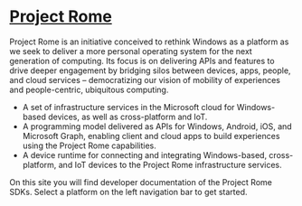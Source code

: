 # [Project Rome](https://developer.microsoft.com/en-us/windows/project-rome)

Project Rome is an initiative conceived to rethink Windows as a platform as we seek to deliver a more personal operating system for the next generation of computing. Its focus is on delivering APIs and features to drive deeper engagement by bridging silos between devices, apps, people, and cloud services – democratizing our vision of mobility of experiences and people-centric, ubiquitous computing.

- A set of infrastructure services in the Microsoft cloud for Windows-based devices, as well as cross-platform and IoT.
- A programming model delivered as APIs for Windows, Android, iOS, and Microsoft Graph, enabling client and cloud apps to build experiences using the Project Rome capabilities.
- A device runtime for connecting and integrating Windows-based, cross-platform, and IoT devices to the Project Rome infrastructure services.

On this site you will find developer documentation of the Project Rome SDKs. Select a platform on the left navigation bar to get started.
